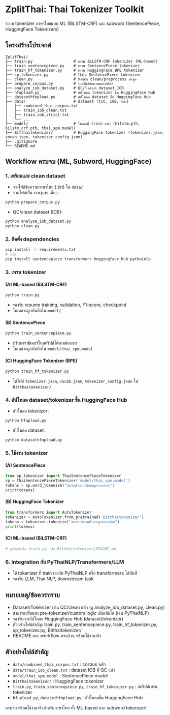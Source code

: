# ZplitThai: Thai Tokenizer Toolkit

ระบบ tokenizer ภาษาไทยแบบ ML (BiLSTM-CRF) และ subword (SentencePiece, HuggingFace Tokenizers)

## โครงสร้างโปรเจกต์

```text
ZplitThai/
├── train.py                  # เทรน BiLSTM-CRF tokenizer (ML-based)
├── train_sentencepiece.py    # เทรน SentencePiece tokenizer
├── train_hf_tokenizer.py     # เทรน HuggingFace BPE tokenizer
├── sp_tokenizer.py           # ใช้งาน SentencePiece tokenizer
├── clean.py                  # ฟังก์ชัน clean/preprocess ข้อมูล
├── prepare_corpus.py         # รวมไฟล์ข้อความหลายไฟล์
├── analyze_iob_dataset.py    # QC/วิเคราะห์ dataset IOB
├── hfupload.py               # อัปโหลด tokenizer ขึ้น HuggingFace Hub
├── datasethfopload.py        # อัปโหลด dataset ขึ้น HuggingFace Hub
├── data/                     # dataset (txt, IOB, ฯลฯ)
│   ├── combined_thai_corpus.txt
│   ├── train_iob_clean.txt
│   ├── train_iob_strict.txt
│   └── ...
├── model/                    # โมเดลที่ train แล้ว (bilstm.pth, bilstm_crf.pth, thai_spm.model)
├── Bitthaitokenizer/         # HuggingFace tokenizer (tokenizer.json, vocab.json, tokenizer_config.json)
├── .gitignore
└── README.md
```

## Workflow ครบจบ (ML, Subword, HuggingFace)

### 1. เตรียมและ clean dataset

- วางไฟล์ข้อความภาษาไทย (.txt) ใน `data/`
- รวมไฟล์เป็น corpus เดียว:

```bash
python prepare_corpus.py
```

- QC/clean dataset (IOB):

```bash
python analyze_iob_dataset.py
python clean.py
```

### 2. ติดตั้ง dependencies

```bash
pip install -r requirements.txt
# หรือ
pip install sentencepiece transformers huggingface_hub pythainlp
```

### 3. เทรน tokenizer

#### (A) ML-based (BiLSTM-CRF)

```bash
python train.py
```
- รองรับ resume training, validation, F1-score, checkpoint
- โมเดลจะถูกบันทึกใน `model/`

#### (B) SentencePiece

```bash
python train_sentencepiece.py
```
- ปรับพารามิเตอร์ในสคริปต์ได้ตามต้องการ
- โมเดลจะถูกบันทึกใน `model/thai_spm.model`

#### (C) HuggingFace Tokenizer (BPE)

```bash
python train_hf_tokenizer.py
```
- ได้ไฟล์ `tokenizer.json`, `vocab.json`, `tokenizer_config.json` ใน `Bitthaitokenizer/`

### 4. อัปโหลด dataset/tokenizer ขึ้น HuggingFace Hub

- อัปโหลด tokenizer:

```bash
python hfupload.py
```
- อัปโหลด dataset:
```bash
python datasethfopload.py
```

### 5. ใช้งาน tokenizer

#### (A) SentencePiece
```python
from sp_tokenizer import ThaiSentencePieceTokenizer
sp = ThaiSentencePieceTokenizer('model/thai_spm.model')
tokens = sp.word_tokenize("ฉันรักประเทศไทยหมูกรอบอร่อย")
print(tokens)
```

#### (B) HuggingFace Tokenizer
```python
from transformers import AutoTokenizer
tokenizer = AutoTokenizer.from_pretrained('Bitthaitokenizer')
tokens = tokenizer.tokenize("ฉันรักประเทศไทยหมูกรอบอร่อย")
print(tokens)
```

#### (C) ML-based (BiLSTM-CRF)
```python
# ดูตัวอย่างใน train.py หรือ Bitthaitokenizer/README.md
```

### 6. Integration กับ PyThaiNLP/Transformers/LLM
- ใช้ tokenizer ที่ train เองกับ PyThaiNLP หรือ transformers ได้ทันที
- รองรับ LLM, Thai NLP, downstream task

## หมายเหตุ/ข้อควรทราบ
- Dataset/Tokenizer ผ่าน QC/clean แล้ว (ดู analyze_iob_dataset.py, clean.py)
- สามารถปรับแต่ง pre-tokenizer/custom logic เพิ่มเติมได้ (เช่น PyThaiNLP)
- รองรับการอัปโหลด HuggingFace Hub (dataset/tokenizer)
- ตัวอย่างไฟล์สำคัญ: train.py, train_sentencepiece.py, train_hf_tokenizer.py, sp_tokenizer.py, Bitthaitokenizer/
- README และ workflow ครบถ้วน พร้อมใช้งานจริง

## ตัวอย่างไฟล์สำคัญ
- `data/combined_thai_corpus.txt` : corpus หลัก
- `data/train_iob_clean.txt` : dataset IOB ที่ QC แล้ว
- `model/thai_spm.model` : SentencePiece model
- `Bitthaitokenizer/` : HuggingFace tokenizer
- `train.py`, `train_sentencepiece.py`, `train_hf_tokenizer.py` : สคริปต์เทรน tokenizer
- `hfupload.py`, `datasethfopload.py` : อัปโหลดขึ้น HuggingFace Hub

ครบจบ พร้อมใช้งานจริงสำหรับภาษาไทย ทั้ง ML-based และ subword tokenizer!
